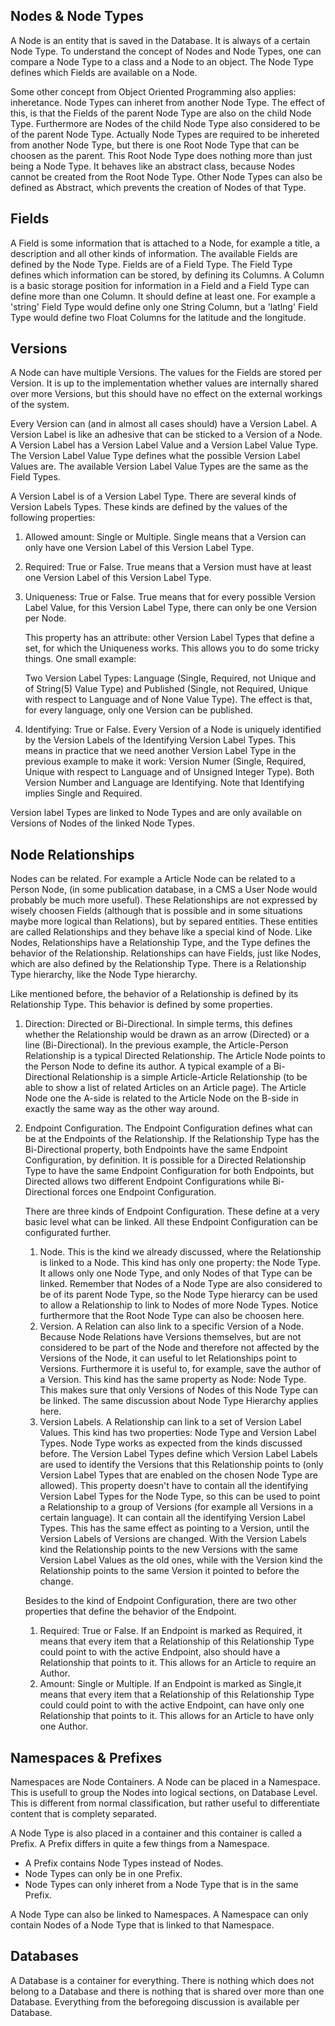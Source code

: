 Nodes &amp; Node Types
----------------------

A Node is an entity that is saved in the Database. It is always of a certain
Node Type. To understand the concept of Nodes and Node Types, one can compare a
Node Type to a class and a Node to an object. The Node Type defines which Fields
are available on a Node.

Some other concept from Object Oriented Programming also applies: inheretance.
Node Types can inheret from another Node Type. The effect of this, is that the
Fields of the parent Node Type are also on the child Node Type. Furthermore are
Nodes of the child Node Type also considered to be of the parent Node Type.
Actually Node Types are required to be inhereted from another Node Type, but
there is one Root Node Type that can be choosen as the parent. This Root Node
Type does nothing more than just being a Node Type. It behaves like an abstract
class, because Nodes cannot be created from the Root Node Type. Other Node Types
can also be defined as Abstract, which prevents the creation of Nodes of that
Type.

Fields
------

A Field is some information that is attached to a Node, for example a title, a
description and all other kinds of information. The available Fields are defined
by the Node Type. Fields are of a Field Type. The Field Type defines which
information can be stored, by defining its Columns. A Column is a basic storage
position for information in a Field and a Field Type can define more than one
Column. It should define at least one. For example a 'string' Field Type would
define only one String Column, but a 'latlng' Field Type would define two Float
Columns for the latitude and the longitude.

Versions
--------

A Node can have multiple Versions. The values for the Fields are stored per
Version. It is up to the implementation whether values are internally shared
over more Versions, but this should have no effect on the external workings of
the system.

Every Version can (and in almost all cases should) have a Version Label. A
Version Label is like an adhesive that can be sticked to a Version of a Node. A
Version Label has a Version Label Value and a Version Label Value Type. The
Version Label Value Type defines what the possible Version Label Values are. The
available Version Label Value Types are the same as the Field Types.

A Version Label is of a Version Label Type. There are several kinds of Version
Labels Types. These kinds are defined by the values of the following properties:

 1. Allowed amount: Single or Multiple. Single means that a Version can only
    have one Version Label of this Version Label Type.
 2. Required: True or False. True means that a Version must have at least one
    Version Label of this Version Label Type.
 3. Uniqueness: True or False. True means that for every possible Version Label
    Value, for this Version Label Type, there can only be one Version per Node.
    
    This property has an attribute: other Version Label Types that define a set,
    for which the Uniqueness works. This allows you to do some tricky things.
    One small example:
    
    Two Version Label Types: Language (Single, Required, not Unique and of
    String(5) Value Type) and Published (Single, not Required, Unique with
    respect to Language and of None Value Type). The effect is that, for every
    language, only one Version can be published.
 4. Identifying: True or False. Every Version of a Node is uniquely identified
    by the Version Labels of the Identifying Version Label Types. This means in
    practice that we need another Version Label Type in the previous example to
    make it work: Version Numer (Single, Required, Unique with respect to
    Language and of Unsigned Integer Type). Both Version Number and Language are
    Identifying. Note that Identifying implies Single and Required.

Version label Types are linked to Node Types and are only available on Versions
of Nodes of the linked Node Types.

Node Relationships
------------------

Nodes can be related. For example a Article Node can be related to a Person
Node, (in some publication database, in a CMS a User Node would probably be
much more useful). These Relationships are not expressed by wisely choosen
Fields (although that is possible and in some situations maybe more logical
than Relations), but by separed entities. These entities are called
Relationships and they behave like a special kind of Node. Like Nodes,
Relationships have a Relationship Type, and the Type defines the behavior of the
Relationship. Relationships can have Fields, just like Nodes, which are also
defined by the Relationship Type. There is a Relationship Type hierarchy, like
the Node Type hierarchy.

Like mentioned before, the behavior of a Relationship is defined by its
Relationship Type. This behavior is defined by some properties.

 1. Direction: Directed or Bi-Directional. In simple terms, this defines whether
    the Relationship would be drawn as an arrow (Directed) or a line
    (Bi-Directional). In the previous example, the Article-Person Relationship
    is a typical Directed Relationship. The Article Node points to the Person
    Node to define its author. A typical example of a Bi-Directional
    Relationship is a simple Article-Article Relationship (to be able to show a
    list of related Articles on an Article page). The Article Node one the
    A-side is related to the Article Node on the B-side in exactly the same way
    as the other way around.
 2. Endpoint Configuration. The Endpoint Configuration defines what can be at
    the Endpoints of the Relationship. If the Relationship Type has the
    Bi-Directional property, both Endpoints have the same Endpoint
    Configuration, by definition. It is possible for a Directed Relationship
    Type to have the same Endpoint Configuration for both Endpoints, but
    Directed allows two different Endpoint Configurations while Bi-Directional
    forces one Endpoint Configuration.
    
    There are three kinds of Endpoint Configuration. These define at a very
    basic level what can be linked. All these Endpoint Configuration can be
    configurated further.
     1. Node. This is the kind we already discussed, where the Relationship is
        linked to a Node. This kind has only one property: the Node Type. It
        allows only one Node Type, and only Nodes of that Type can be linked.
        Remember that Nodes of a Node Type are also considered to be of its
        parent Node Type, so the Node Type hierarcy can be used to allow a
        Relationship to link to Nodes of more Node Types. Notice furthermore
        that the Root Node Type can also be choosen here.
     2. Version. A Relation can also link to a specific Version of a Node.
        Because Node Relations have Versions themselves, but are not considered
        to be part of the Node and therefore not affected by the Versions of the
        Node, it can useful to let Relationships point to Versions. Furthermore
        it is useful to, for example, save the author of a Version. This kind
        has the same property as Node: Node Type.  This makes sure that only
        Versions of Nodes of this Node Type can be linked. The same discussion
        about Node Type Hierarchy applies here.
     3. Version Labels. A Relationship can link to a set of Version Label
        Values. This kind has two properties: Node Type and Version Label Types.
        Node Type works as expected from the kinds discussed before. The Version
        Label Types define which Version Label Labels are used to identify the
        Versions that this Relationship points to (only Version Label Types that
        are enabled on the chosen Node Type are allowed). This property doesn't
        have to contain all the identifying Version Label Types for the Node
        Type, so this can be used to point a Relationship to a group of Versions
        (for example all Versions in a certain language). It can contain all the
        identifying Version Label Types. This has the same effect as pointing to
        a Version, until the Version Labels of Versions are changed. With the
        Version Labels kind the Relationship points to the new Versions with the
        same Version Label Values as the old ones, while with the Version kind
        the Relationship points to the same Version it pointed to before the
        change.
    
    Besides to the kind of Endpoint Configuration, there are two other
    properties that define the behavior of the Endpoint.
     1. Required: True or False. If an Endpoint is marked as Required, it means
        that every item that a Relationship of this Relationship Type could
        point to with the active Endpoint, also should have a Relationship that
        points to it. This allows for an Article to require an Author.
     2. Amount: Single or Multiple. If an Endpoint is marked as Single,it means
        that every item that a Relationship of this Relationship Type could
        could point to with the active Endpoint, can have only one Relationship
        that points to it. This allows for an Article to have only one Author.

Namespaces &amp; Prefixes
-------------------------

Namespaces are Node Containers. A Node can be placed in a Namespace. This is
usefull to group the Nodes into logical sections, on Database Level. This is
different from normal classification, but rather useful to differentiate
content that is complety separated.

A Node Type is also placed in a container and this container is called a Prefix.
A Prefix differs in quite a few things from a Namespace.

  - A Prefix contains Node Types instead of Nodes.
  - Node Types can only be in one Prefix.
  - Node Types can only inheret from a Node Type that is in the same Prefix.

A Node Type can also be linked to Namespaces. A Namespace can only contain Nodes
of a Node Type that is linked to that Namespace.

Databases
---------

A Database is a container for everything. There is nothing which does not belong
to a Database and there is nothing that is shared over more than one Database.
Everything from the beforegoing discussion is available per Database.

